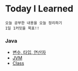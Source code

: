 # Today I Learned
    오늘 공부한 내용을 오늘 정리하기
    1일 1커밋을 목표!!
### Java
* [변수, 타입, 연산자]()
* [JVM]()
* [Class]()
